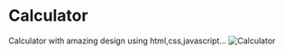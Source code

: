 # Calculator
Calculator with amazing design using html,css,javascript...
![Calculator](https://github.com/saithra/Calculator/assets/149575617/699a10f2-9b93-4e81-808c-a632ef97d30d)
